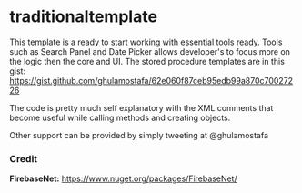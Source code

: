 # traditionaltemplate

This template is a ready to start working with essential tools ready. Tools such as Search Panel and Date Picker allows developer's to focus more on the logic then the core and UI.
The stored procedure templates are in this gist: https://gist.github.com/ghulamostafa/62e060f87ceb95edb99a870c70027226

The code is pretty much self explanatory with the XML comments that become useful while calling methods and creating objects.

Other support can be provided by simply tweeting at @ghulamostafa

### Credit

**FirebaseNet:** https://www.nuget.org/packages/FirebaseNet/

